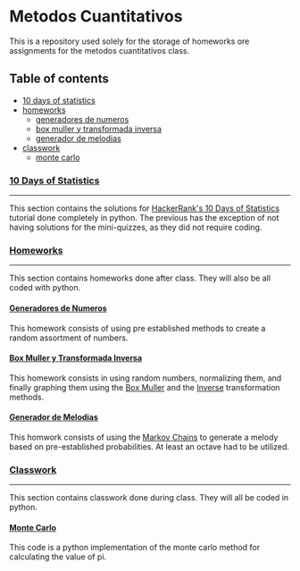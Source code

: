 # Metodos Cuantitativos #

This is a repository used solely for the storage of homeworks ore assignments for the metodos cuantitativos class.

## Table of contents ##

* [10 days of statistics](#10-days-of-statistics)
* [homeworks](#homeworks)
    * [generadores de numeros](#generadores-de-numeros)
    * [box muller y transformada inversa](#box-muller-y-transformada-inversa)
    * [generador de melodias](#generador-de-melodias)
* [classwork](#classwork)
    * [monte carlo](#monte-carlo)

### [10 Days of Statistics](https://github.com/ferpart/metodos_cuantitativos/tree/master/10_days_of_statistics) ###
___

This section contains the solutions for [HackerRank's 10 Days of Statistics](https://www.hackerrank.com/domains/tutorials/10-days-of-statistics) tutorial done completely in python. The previous has the exception of not having solutions for the mini-quizzes, as they did not require coding.

### [Homeworks](https://github.com/ferpart/metodos_cuantitativos/tree/master/homeworks) ###
___

This section contains homeworks done after class. They will also be all coded with python.

#### [Generadores de Numeros](https://github.com/ferpart/metodos_cuantitativos/tree/master/homeworks/generadores_de_numeros) ####

This homework consists of using pre established methods to create a random assortment of numbers.

#### [Box Muller y Transformada Inversa](box_muller_y_transformada_inversa) ####

This homework consists in using random numbers, normalizing them, and finally graphing them using the [Box Muller](https://en.wikipedia.org/wiki/Box%E2%80%93Muller_transform) and the [Inverse](https://en.wikipedia.org/wiki/Inverse_transform_sampling) transformation methods.

#### [Generador de Melodias](https://github.com/ferpart/metodos_cuantitativos/tree/master/homeworks/generadores_de_numeros) ####

This homwork consists of using the [Markov Chains](https://en.wikipedia.org/wiki/Markov_chain) to generate a melody based on pre-established probabilities. At least an octave had to be utilized.

### [Classwork](https://github.com/ferpart/metodos_cuantitativos/tree/master/classwork) ###
___

This section contains classwork done during class. They will all be coded in python.

#### [Monte Carlo](https://github.com/ferpart/metodos_cuantitativos/tree/master/classwork/monte_carlo) ####

This code is a python implementation of the monte carlo method for calculating the value of pi.
